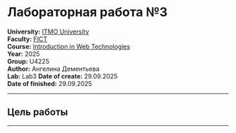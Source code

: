 # Лабораторная работа №3

**University:** [ITMO University](https://itmo.ru/ru/)  
**Faculty:** [FICT](https://fict.itmo.ru)  
**Course:** [Introduction in Web Technologies](https://itmo-ict-faculty.github.io/introduction-in-web-tech/)  
**Year:** 2025  
**Group:** U4225  
**Author:** Ангелина Дементьева  
**Lab:** Lab3
**Date of create:** 29.09.2025  
**Date of finished:** 29.09.2025  

---

## Цель работы


---

